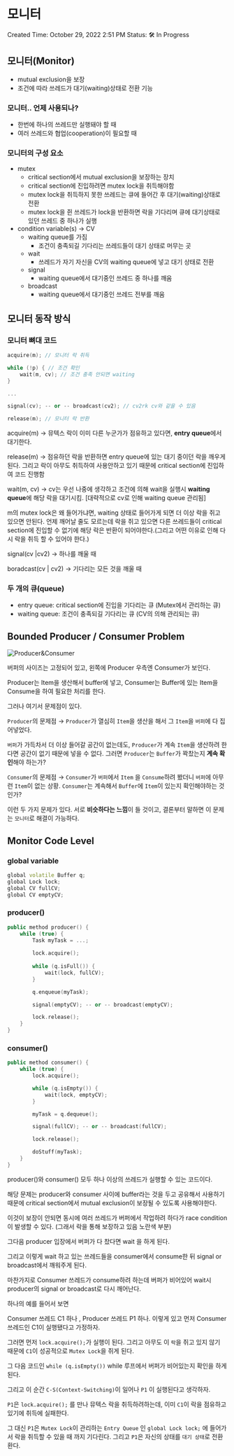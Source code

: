 # 모니터

Created Time: October 29, 2022 2:51 PM
Status: 🛠 In Progress

## 모니터(Monitor)

- mutual exclusion을 보장
- 조건에 따라 쓰레드가 대기(waiting)상태로 전환 기능

### 모니터.. 언제 사용되나?

- 한번에 하나의 쓰레드만 실행돼야 할 때
- 여러 쓰레드와 협업(cooperation)이 필요할  때

### 모니터의 구성 요소

- mutex
    - critical section에서 mutual exclusion을 보장하는 장치
    - critical section에 진입하려면 mutex lock을 취득해야함
    - mutex lock을 취득하지 못한 쓰레드는 큐에 들어간 후 대기(waiting)상태로 전환
    - mutex lock을 쥔 쓰레드가 lock을 반환하면 락을 기다리며 큐에 대기상태로 있던 쓰레드 중 하나가 실행
- condition variable(s) → CV
    - waiting queue를 가짐
        - 조건이 충족되길 기다리는 쓰레드들이 대기 상태로 머무는 곳
    - wait
        - 쓰레드가 자기 자신을 CV의 waiting queue에 넣고 대기 상태로 전환
    - signal
        - waiting queue에서 대기중인 쓰레드 중 하나를 깨움
    - broadcast
        - waiting queue에서 대기중인 쓰레드 전부를 깨움

## 모니터 동작 방식

### 모니터 뼈대 코드

```cpp
acquire(m); // 모니터 락 취득

while (!p) { // 조건 확인
	wait(m, cv); // 조건 충족 안되면 waiting
}

...

signal(cv); -- or -- broadcast(cv2); // cv2rk cv와 같을 수 있음

release(m); // 모니터 락 반환
```

acquire(m) → 뮤텍스 락이 이미 다른 누군가가 점유하고 있다면, **entry queue**에서 대기한다.

release(m) → 점유하던 락을 반환하면 entry queue에 있는 대기 중이던 락을 깨우게 된다. 그리고 락이 아무도 취득하여 사용안하고 있기 때문에 critical section에 진입하여 코드 진행함

wait(m, cv) →  cv는 우선 나중에 생각하고 조건에 의해 wait을 실행시 **waiting queue**에 해당 락을 대기시킴. [대략적으로 cv로 인해 waiting queue 관리됨]

m의 mutex lock은 왜 들어가냐면, waiting 상태로 들어가게 되면 더 이상 락을 쥐고 있으면 안된다. 언제 깨어날 줄도 모르는데 락을 쥐고 있으면 다른 쓰레드들이 critical section에 진입할 수 없기에 해당 락은 반환이 되어야한다.(그리고 어떤 이유로 인해 다시 락을 취득 할 수 있어야 한다.)

signal(cv |cv2) → 하나를 깨울 때

boradcast(cv | cv2) → 기다리는 모든 것을 깨울 때

### 두 개의 큐(queue)

- entry queue: critical section에 진입을 기다리는 큐 (Mutex에서 관리하는 큐)
- waiting queue: 조건이 충족되길 기다리는 큐 (CV의 의해 관리되는 큐)

## Bounded Producer / Consumer Problem

![Producer&Consumer](https://s3.us-west-2.amazonaws.com/secure.notion-static.com/f1e8be6e-8043-4148-bbdd-8b1675afa420/Untitled.png?X-Amz-Algorithm=AWS4-HMAC-SHA256&X-Amz-Content-Sha256=UNSIGNED-PAYLOAD&X-Amz-Credential=AKIAT73L2G45EIPT3X45%2F20221107%2Fus-west-2%2Fs3%2Faws4_request&X-Amz-Date=20221107T165721Z&X-Amz-Expires=86400&X-Amz-Signature=4c70287069dc81519312e71a2ef650c491a0108335324f5256d5c7aba0ba827c&X-Amz-SignedHeaders=host&response-content-disposition=filename%3D%22Untitled.png%22&x-id=GetObject)

버퍼의 사이즈는 고정되어 있고, 왼쪽에 Producer 우측엔 Consumer가 보인다.

Producer는 Item을 생산해서 buffer에 넣고, Consumer는 Buffer에 있는 Item을 Consume을 하여 필요한 처리를 한다.

그러나 여기서 문제점이 있다.

`Producer`의 문제점 → `Producer`가 열심히 `Item`을 생산을 해서 그 `Item`을 `버퍼`에 다 집어넣었다.

`버퍼`가 가득차서 더 이상 들어갈 공간이 없는데도, `Producer`가 계속 `Item`을 생산하려 한다면 공간이 없기 때문에 넣을 수 없다. 그러면 `Producer`는 `Buffer`가 꽉찼는지 **계속 확인**해야 하는가?

`Consumer`의 문제점 → `Consumer`가 `버퍼`에서 `Item` 을 `Consume`하려 봤더니 `버퍼`에 아무런 `Item`이 없는 상황. `Consumer`는 계속해서 `Buffer`에 `Item`이 있는지 확인해야하는 것인가?

이런 두 가지 문제가 있다. 서로 **비슷하다는 느낌**이 들 것이고, 결론부터 말하면 이 문제는 `모니터`로 해결이 가능하다.

## Monitor Code Level

### global variable

```cpp
global volatile Buffer q;
global Lock lock;
global CV fullCV;
global CV emptyCV;
```

### producer()

```cpp
public method producer() {
	while (true) {
		Task myTask = ...;
		
		lock.acquire();
		
		while (q.isFull()) {
			wait(lock, fullCV);
		}

		q.enqueue(myTask);

		signal(emptyCV); -- or -- broadcast(emptyCV);

		lock.release();
	}
}
```

### consumer()

```cpp
public method consumer() {
	while (true) {
		lock.acquire();

		while (q.isEmpty()) {
			wait(lock, emptyCV);
		}

		myTask = q.dequeue();

		signal(fullCV); -- or -- broadcast(fullCV);

		lock.release();

		doStuff(myTask);
	}	
}
```
producer()와 consumer() 모두 하나 이상의 쓰레드가 실행할 수 있는 코드이다.

해당 문제는 producer와 consumer 사이에 buffer라는 것을 두고 공유해서 사용하기 때문에 critical section에서 mutual exclusion이 보장될 수 있도록 사용해야한다.

이것이 보장이 안되면 동시에 여러 쓰레드가 버퍼에서 작업하려 하다가 race condition이 발생할 수 있다. (그래서 락을 통해 보장하고 있음 노란색 부분)

그다음 producer 입장에서 버퍼가 다 찼다면 wait 을 하게 된다. 

그리고 이렇게 wait 하고 있는 쓰레드들을 consumer에서 consume한 뒤 signal or broadcast에서 깨워주게 된다.

마찬가지로 Consumer 쓰레드가 consume하려 하는데 버퍼가 비어있어 wait시 producer의 signal or broadcast로 다시 깨어난다.

하나의 예를 들어서 보면

Consumer 쓰레드 C1 하나 , Producer 쓰레드 P1 하나. 이렇게 있고 먼저 Consumer 쓰레드인 C1이 실행됐다고 가정하자.

그러면 먼저 `lock.acquire();`가 실행이 된다. 그리고 아무도 이 `락`을 쥐고 있지 않기 때문에 `C1`이 성공적으로 `Mutex Lock`을 쥐게 된다.

그 다음 코드인 `while (q.isEmpty())` while 루프에서 버퍼가 비어있는지 확인을 하게 된다.

그리고 이 순간 `C-S(Context-Switching)`이 일어나 `P1` 이 실행된다고 생각하자.

`P1`은 `lock.acquire();` 를 만나 뮤텍스 락을 취득하려하는데, 이미 `C1`이 락을 점유하고 있기에 취득에 실패한다.

그 대신 `P1`은 `Mutex Lock`이 관리하는 `Entry Queue` 인 `global Lock lock;` 에 들어가서 락을 취득할 수 있을 때 까지 기다린다. 그리고 `P1`은 자신의 상태를 `대기 상태`로 전환환다.